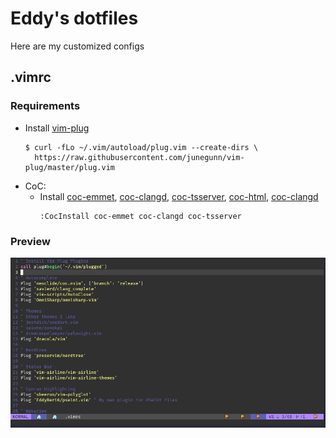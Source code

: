 # Eddy's dotfiles
Here are my customized configs

## .vimrc

### Requirements
- Install [vim-plug](https://github.com/junegunn/vim-plug)
  ```
  $ curl -fLo ~/.vim/autoload/plug.vim --create-dirs \
    https://raw.githubusercontent.com/junegunn/vim-plug/master/plug.vim
  ```
- CoC:
  - Install [coc-emmet](https://github.com/neoclide/coc-emmet), [coc-clangd](https://github.com/clangd/coc-clangd), [coc-tsserver](https://github.com/neoclide/coc-tsserver), [coc-html](https://github.com/neoclide/coc-html), [coc-clangd](https://github.com/clangd/coc-clangd) 
    ```
    :CocInstall coc-emmet coc-clangd coc-tsserver
    ```

### Preview
![](./preview-vimrc.jpg)
